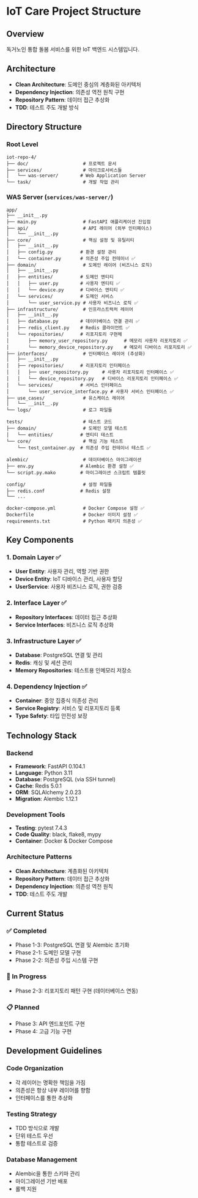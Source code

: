 # IoT Care Project Structure

## Overview
독거노인 통합 돌봄 서비스를 위한 IoT 백엔드 시스템입니다.

## Architecture
- **Clean Architecture**: 도메인 중심의 계층화된 아키텍처
- **Dependency Injection**: 의존성 역전 원칙 구현
- **Repository Pattern**: 데이터 접근 추상화
- **TDD**: 테스트 주도 개발 방식

## Directory Structure

### Root Level
```
iot-repo-4/
├── doc/                    # 프로젝트 문서
├── services/               # 마이크로서비스들
│   └── was-server/        # Web Application Server
└── task/                   # 개발 작업 관리
```

### WAS Server (`services/was-server/`)
```
app/
├── __init__.py
├── main.py                 # FastAPI 애플리케이션 진입점
├── api/                    # API 레이어 (외부 인터페이스)
│   └── __init__.py
├── core/                   # 핵심 설정 및 유틸리티
│   ├── __init__.py
│   ├── config.py          # 환경 설정 관리
│   └── container.py       # 의존성 주입 컨테이너 ✅
├── domain/                 # 도메인 레이어 (비즈니스 로직)
│   ├── __init__.py
│   ├── entities/          # 도메인 엔티티
│   │   ├── user.py        # 사용자 엔티티 ✅
│   │   └── device.py      # 디바이스 엔티티 ✅
│   └── services/          # 도메인 서비스
│       └── user_service.py # 사용자 비즈니스 로직 ✅
├── infrastructure/         # 인프라스트럭처 레이어
│   ├── __init__.py
│   ├── database.py        # 데이터베이스 연결 관리 ✅
│   ├── redis_client.py    # Redis 클라이언트 ✅
│   └── repositories/      # 리포지토리 구현체
│       ├── memory_user_repository.py      # 메모리 사용자 리포지토리 ✅
│       └── memory_device_repository.py    # 메모리 디바이스 리포지토리 ✅
├── interfaces/             # 인터페이스 레이어 (추상화)
│   ├── __init__.py
│   ├── repositories/      # 리포지토리 인터페이스
│   │   ├── user_repository.py     # 사용자 리포지토리 인터페이스 ✅
│   │   └── device_repository.py   # 디바이스 리포지토리 인터페이스 ✅
│   └── services/          # 서비스 인터페이스
│       └── user_service_interface.py # 사용자 서비스 인터페이스 ✅
├── use_cases/              # 유스케이스 레이어
│   └── __init__.py
└── logs/                   # 로그 파일들

tests/                      # 테스트 코드
├── domain/                 # 도메인 모델 테스트
│   └── entities/          # 엔티티 테스트
└── core/                   # 핵심 기능 테스트
    └── test_container.py  # 의존성 주입 컨테이너 테스트 ✅

alembic/                    # 데이터베이스 마이그레이션
├── env.py                 # Alembic 환경 설정 ✅
└── script.py.mako         # 마이그레이션 스크립트 템플릿

config/                     # 설정 파일들
├── redis.conf             # Redis 설정
└── ...

docker-compose.yml          # Docker Compose 설정 ✅
Dockerfile                  # Docker 이미지 설정 ✅
requirements.txt            # Python 패키지 의존성 ✅
```

## Key Components

### 1. Domain Layer ✅
- **User Entity**: 사용자 관리, 역할 기반 권한
- **Device Entity**: IoT 디바이스 관리, 사용자 할당
- **UserService**: 사용자 비즈니스 로직, 권한 검증

### 2. Interface Layer ✅
- **Repository Interfaces**: 데이터 접근 추상화
- **Service Interfaces**: 비즈니스 로직 추상화

### 3. Infrastructure Layer ✅
- **Database**: PostgreSQL 연결 및 관리
- **Redis**: 캐싱 및 세션 관리
- **Memory Repositories**: 테스트용 인메모리 저장소

### 4. Dependency Injection ✅
- **Container**: 중앙 집중식 의존성 관리
- **Service Registry**: 서비스 및 리포지토리 등록
- **Type Safety**: 타입 안전성 보장

## Technology Stack

### Backend
- **Framework**: FastAPI 0.104.1
- **Language**: Python 3.11
- **Database**: PostgreSQL (via SSH tunnel)
- **Cache**: Redis 5.0.1
- **ORM**: SQLAlchemy 2.0.23
- **Migration**: Alembic 1.12.1

### Development Tools
- **Testing**: pytest 7.4.3
- **Code Quality**: black, flake8, mypy
- **Container**: Docker & Docker Compose

### Architecture Patterns
- **Clean Architecture**: 계층화된 아키텍처
- **Repository Pattern**: 데이터 접근 추상화
- **Dependency Injection**: 의존성 역전 원칙
- **TDD**: 테스트 주도 개발

## Current Status

### ✅ Completed
- Phase 1-3: PostgreSQL 연결 및 Alembic 초기화
- Phase 2-1: 도메인 모델 구현
- Phase 2-2: 의존성 주입 시스템 구현

### 🔄 In Progress
- Phase 2-3: 리포지토리 패턴 구현 (데이터베이스 연동)

### 📋 Planned
- Phase 3: API 엔드포인트 구현
- Phase 4: 고급 기능 구현

## Development Guidelines

### Code Organization
- 각 레이어는 명확한 책임을 가짐
- 의존성은 항상 내부 레이어를 향함
- 인터페이스를 통한 추상화

### Testing Strategy
- TDD 방식으로 개발
- 단위 테스트 우선
- 통합 테스트로 검증

### Database Management
- Alembic을 통한 스키마 관리
- 마이그레이션 기반 배포
- 롤백 지원

